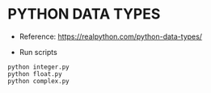 # PYTHON DATA TYPES

- Reference: https://realpython.com/python-data-types/

- Run scripts
```
python integer.py
python float.py
python complex.py
```
